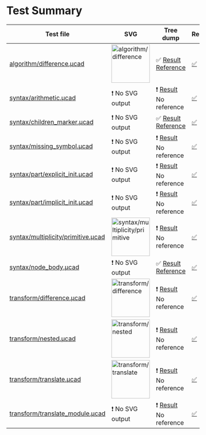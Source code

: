 # Test Summary

| Test file                                                                                 | SVG                                                                                                              | Tree dump                                                                                                                                 | Result                                                               |
| ----------------------------------------------------------------------------------------- | ---------------------------------------------------------------------------------------------------------------- | ----------------------------------------------------------------------------------------------------------------------------------------- | -------------------------------------------------------------------- |
| [algorithm/difference.µcad](tests/test_cases/algorithm/difference.µcad)                   | <img src="tests/output/algorithm/difference.µcad.svg" alt="algorithm/difference" width="100"/>                   | :white_check_mark: [Result](tests/output/algorithm/difference.tree.dump) [Reference](tests/test_cases/algorithm/difference.tree.dump)     | [:white_check_mark:](tests/output/algorithm/difference.log)          |
| [syntax/arithmetic.µcad](tests/test_cases/syntax/arithmetic.µcad)                         | :heavy_exclamation_mark: No SVG output                                                                           | :heavy_exclamation_mark: [Result](tests/output/syntax/arithmetic.tree.dump) No reference                                                  | [:white_check_mark:](tests/output/syntax/arithmetic.log)             |
| [syntax/children_marker.µcad](tests/test_cases/syntax/children_marker.µcad)               | :heavy_exclamation_mark: No SVG output                                                                           | :white_check_mark: [Result](tests/output/syntax/children_marker.tree.dump) [Reference](tests/test_cases/syntax/children_marker.tree.dump) | [:white_check_mark:](tests/output/syntax/children_marker.log)        |
| [syntax/missing_symbol.µcad](tests/test_cases/syntax/missing_symbol.µcad)                 | :heavy_exclamation_mark: No SVG output                                                                           | :heavy_exclamation_mark: [Result](tests/output/syntax/missing_symbol.tree.dump) No reference                                              | [:white_check_mark:](tests/output/syntax/missing_symbol.log)         |
| [syntax/part/explicit_init.µcad](tests/test_cases/syntax/part/explicit_init.µcad)         | :heavy_exclamation_mark: No SVG output                                                                           | :heavy_exclamation_mark: [Result](tests/output/syntax/part/explicit_init.tree.dump) No reference                                          | [:white_check_mark:](tests/output/syntax/part/explicit_init.log)     |
| [syntax/part/implicit_init.µcad](tests/test_cases/syntax/part/implicit_init.µcad)         | :heavy_exclamation_mark: No SVG output                                                                           | :heavy_exclamation_mark: [Result](tests/output/syntax/part/implicit_init.tree.dump) No reference                                          | [:white_check_mark:](tests/output/syntax/part/implicit_init.log)     |
| [syntax/multiplicity/primitive.µcad](tests/test_cases/syntax/multiplicity/primitive.µcad) | <img src="tests/output/syntax/multiplicity/primitive.µcad.svg" alt="syntax/multiplicity/primitive" width="100"/> | :heavy_exclamation_mark: [Result](tests/output/syntax/multiplicity/primitive.tree.dump) No reference                                      | [:white_check_mark:](tests/output/syntax/multiplicity/primitive.log) |
| [syntax/node_body.µcad](tests/test_cases/syntax/node_body.µcad)                           | :heavy_exclamation_mark: No SVG output                                                                           | :white_check_mark: [Result](tests/output/syntax/node_body.tree.dump) [Reference](tests/test_cases/syntax/node_body.tree.dump)             | [:white_check_mark:](tests/output/syntax/node_body.log)              |
| [transform/difference.µcad](tests/test_cases/transform/difference.µcad)                   | <img src="tests/output/transform/difference.µcad.svg" alt="transform/difference" width="100"/>                   | :heavy_exclamation_mark: [Result](tests/output/transform/difference.tree.dump) No reference                                               | [:white_check_mark:](tests/output/transform/difference.log)          |
| [transform/nested.µcad](tests/test_cases/transform/nested.µcad)                           | <img src="tests/output/transform/nested.µcad.svg" alt="transform/nested" width="100"/>                           | :heavy_exclamation_mark: [Result](tests/output/transform/nested.tree.dump) No reference                                                   | [:white_check_mark:](tests/output/transform/nested.log)              |
| [transform/translate.µcad](tests/test_cases/transform/translate.µcad)                     | <img src="tests/output/transform/translate.µcad.svg" alt="transform/translate" width="100"/>                     | :heavy_exclamation_mark: [Result](tests/output/transform/translate.tree.dump) No reference                                                | [:white_check_mark:](tests/output/transform/translate.log)           |
| [transform/translate_module.µcad](tests/test_cases/transform/translate_module.µcad)       | :heavy_exclamation_mark: No SVG output                                                                           | :heavy_exclamation_mark: [Result](tests/output/transform/translate_module.tree.dump) No reference                                         | [:white_check_mark:](tests/output/transform/translate_module.log)    |
